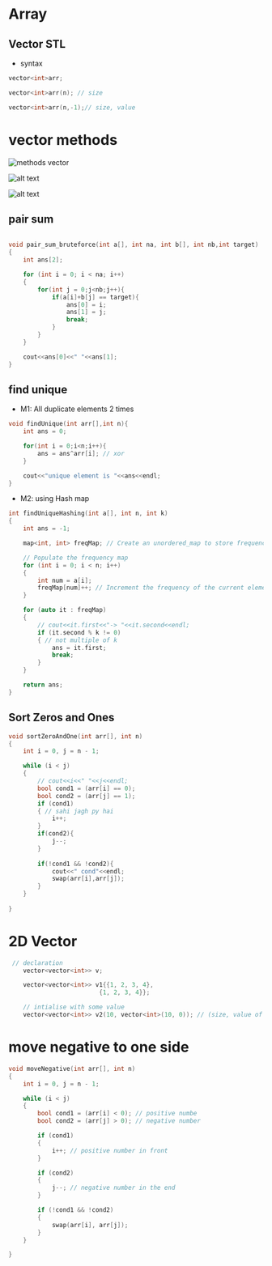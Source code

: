 # Array

## Vector STL

- syntax

```cpp
vector<int>arr;
```

```cpp
vector<int>arr(n); // size
```

```cpp
vector<int>arr(n,-1);// size, value
```

# vector methods
![methods vector](image.png)

![alt text](image-1.png)

![alt text](image-2.png)


## pair sum
```cpp

void pair_sum_bruteforce(int a[], int na, int b[], int nb,int target)
{   
    int ans[2];

    for (int i = 0; i < na; i++)
    {
        for(int j = 0;j<nb;j++){
            if(a[i]+b[j] == target){
                ans[0] = i;
                ans[1] = j;
                break;
            }
        }
    }

    cout<<ans[0]<<" "<<ans[1];
}
```
## find unique

- M1: All duplicate elements 2 times

```cpp
void findUnique(int arr[],int n){
    int ans = 0;

    for(int i = 0;i<n;i++){
        ans = ans^arr[i]; // xor
    }

    cout<<"unique element is "<<ans<<endl;
}

```
- M2: using Hash map

```cpp
int findUniqueHashing(int a[], int n, int k)
{
    int ans = -1;

    map<int, int> freqMap; // Create an unordered_map to store frequency

    // Populate the frequency map
    for (int i = 0; i < n; i++)
    {
        int num = a[i];
        freqMap[num]++; // Increment the frequency of the current element
    }

    for (auto it : freqMap)
    {
        // cout<<it.first<<"-> "<<it.second<<endl;
        if (it.second % k != 0)
        { // not multiple of k
            ans = it.first;
            break;
        }
    }

    return ans;
}
```
## Sort Zeros and Ones 
```cpp
void sortZeroAndOne(int arr[], int n)
{
    int i = 0, j = n - 1;

    while (i < j)
    {
        // cout<<i<<" "<<j<<endl;
        bool cond1 = (arr[i] == 0);
        bool cond2 = (arr[j] == 1);
        if (cond1)
        { // sahi jagh py hai
            i++;
        }
        if(cond2){
            j--;
        }
        
        if(!cond1 && !cond2){
            cout<<" cond"<<endl;
            swap(arr[i],arr[j]);
        }
    }
    
}

```

# 2D Vector

```cpp
 // declaration
    vector<vector<int>> v;

    vector<vector<int>> v1{{1, 2, 3, 4},
                         {1, 2, 3, 4}};

    // intialise with some value
    vector<vector<int>> v2(10, vector<int>(10, 0)); // (size, value of row)
```


# move negative to one side
```cpp
void moveNegative(int arr[], int n)
{
    int i = 0, j = n - 1;

    while (i < j)
    {
        bool cond1 = (arr[i] < 0); // positive numbe
        bool cond2 = (arr[j] > 0); // negative number

        if (cond1)
        {
            i++; // positive number in front
        }

        if (cond2)
        {
            j--; // negative number in the end
        }

        if (!cond1 && !cond2)
        {
            swap(arr[i], arr[j]);
        }
    }

}
```



```cpp

```



```cpp

```



```cpp

```



```cpp

```



```cpp

```



```cpp

```



```cpp

```



```cpp

```



```cpp

```



```cpp

```



```cpp

```



```cpp

```



```cpp

```



```cpp

```



```cpp

```



```cpp

```



```cpp

```



```cpp

```



```cpp

```



```cpp

```



```cpp

```



```cpp

```



```cpp

```



```cpp

```



```cpp

```



```cpp

```





